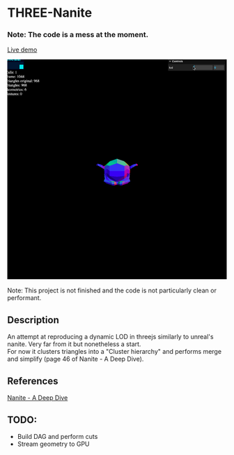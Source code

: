 # THREE-Nanite
### Note: The code is a mess at the moment.

[Live demo](https://aifanatic.github.io/three-nanite/dist/index.html)
<p align=center>
<img src="./screenshots/showcase.gif">
</p>

Note: This project is not finished and the code is not particularly clean or performant.

## Description
An attempt at reproducing a dynamic LOD in threejs similarly to unreal's nanite.
Very far from it but nonetheless a start.
<br>
For now it clusters triangles into a "Cluster hierarchy" and performs merge and simplify (page 46 of Nanite - A Deep Dive).

## References
[Nanite - A Deep Dive](https://advances.realtimerendering.com/s2021/Karis_Nanite_SIGGRAPH_Advances_2021_final.pdf)


## TODO:
- Build DAG and perform cuts
- Stream geometry to GPU